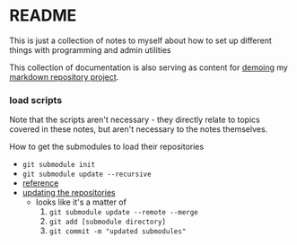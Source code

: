 <!-- permalink: 93c333da4f2f3512cf42e3a20574008c DO NOT DELETE OR EDIT THIS LINE -->
# README

This is just a collection of notes to myself about how to set up different things with programming and admin utilities

This collection of documentation is also serving as content for [demoing](markdowndemo.redeggproductions.com) my [markdown repository project](https://github.com/mredig/markdownrepo).


### load scripts
Note that the scripts aren't necessary - they directly relate to topics covered in these notes, but aren't necessary to the notes themselves.

How to get the submodules to load their repositories
* `git submodule init`
* `git submodule update --recursive`
* [reference](https://stackoverflow.com/questions/1535524/git-submodule-inside-of-a-submodule-nested-submodules)
* [updating the repositories](https://stackoverflow.com/questions/8191299/update-a-submodule-to-the-latest-commit)
	* looks like it's a matter of
		1. `git submodule update --remote --merge`
		1. `git add [submodule directory]`
		1. `git commit -m "updated submodules"`
